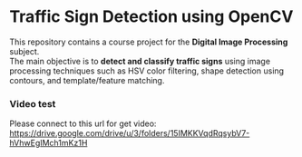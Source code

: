 # Traffic Sign Detection using OpenCV

This repository contains a course project for the **Digital Image Processing** subject.  
The main objective is to **detect and classify traffic signs** using image processing techniques such as HSV color filtering, shape detection using contours, and template/feature matching.

### Video test
Please connect to this url for get video: https://drive.google.com/drive/u/3/folders/15IMKKVqdRqsybV7-hVhwEgIMch1mKz1H
